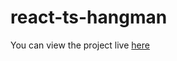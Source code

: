 # react-ts-hangman
You can view the project live <a href="https://rococo-sfogliatella-c9d4f3.netlify.app/">here</a>
